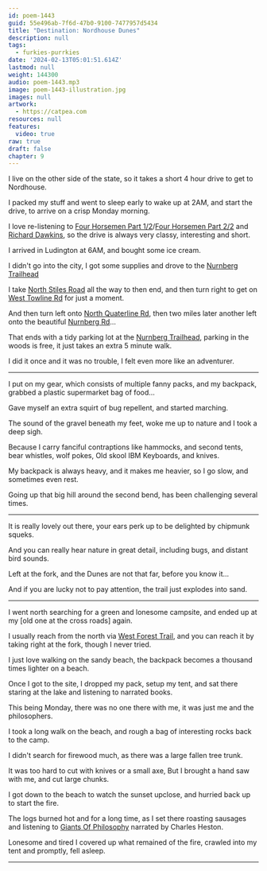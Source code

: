 ```yaml
---
id: poem-1443
guid: 55e496ab-7f6d-47b0-9100-7477957d5434
title: "Destination: Nordhouse Dunes"
description: null
tags:
  - furkies-purrkies
date: '2024-02-13T05:01:51.614Z'
lastmod: null
weight: 144300
audio: poem-1443.mp3
image: poem-1443-illustration.jpg
images: null
artwork:
  - https://catpea.com
resources: null
features:
  video: true
raw: true
draft: false
chapter: 9
---
```


I live on the other side of the state,
so it takes a short 4 hour drive to get to Nordhouse.

I packed my stuff and went to sleep early to wake up at 2AM,
and start the drive, to arrive on a crisp Monday morning.

I love re-listening to [Four Horsemen Part 1/2][1]/[Four Horsemen Part 2/2][2] and [Richard Dawkins][3],
so the drive is always very classy, interesting and short.

I arrived in Ludington at 6AM,
and bought some ice cream.

I didn't go into the city,
I got some supplies and drove to the [Nurnberg Trailhead][4]

I take [North Stiles Road][5] all the way to then end,
and then turn right to get on [West Towline Rd][6] for just a moment.

And then turn left onto [North Quaterline Rd][7],
then two miles later another left onto the beautiful [Nurnberg Rd][8]...

That ends with a tidy parking lot at the [Nurnberg Trailhead][4],
parking in the woods is free, it just takes an extra 5 minute walk.

I did it once and it was no trouble,
I felt even more like an adventurer.

---

I put on my gear, which consists of multiple fanny packs,
and my backpack, grabbed a plastic supermarket bag of food...

Gave myself an extra squirt of bug repellent,
and started marching.

The sound of the gravel beneath my feet,
woke me up to nature and I took a deep sigh.

Because I carry fanciful contraptions like hammocks,
and second tents, bear whistles, wolf pokes, Old skool IBM Keyboards, and knives.

My backpack is always heavy, and it makes me heavier,
so I go slow, and sometimes even rest.

Going up that big hill around the second bend,
has been challenging several times.

---

It is really lovely out there,
your ears perk up to be delighted by chipmunk squeks.

And you can really hear nature in great detail,
including bugs, and distant bird sounds.

Left at the fork, and the Dunes are not that far,
before you know it...

And if you are lucky not to pay attention,
the trail just explodes into sand.

---

I went north searching for a green and lonesome campsite,
and ended up at my [old one at the cross roads] again.

I usually reach from the north via [West Forest Trail][10],
and you can reach it by taking right at the fork, though I never tried.

I just love walking on the sandy beach,
the backpack becomes a thousand times lighter on a beach.

Once I got to the site, I dropped my pack,
setup my tent, and sat there staring at the lake and listening to narrated books.

This being Monday, there was no one there with me,
it was just me and the philosophers.

I took a long walk on the beach,
and rough a bag of interesting rocks back to the camp.

I didn't search for firewood much,
as there was a large fallen tree trunk.

It was too hard to cut with knives or a small axe,
But I brought a hand saw with me, and cut large chunks.

I got down to the beach to watch the sunset upclose,
and hurried back up to start the fire.

The logs burned hot and for a long time,
as I set there roasting sausages and listening to [Giants Of Philosophy][11] narrated by Charles Heston.

Lonesome and tired I covered up what remained of the fire,
crawled into my tent and promptly, fell asleep.

---


[1]: https://www.youtube.com/watch?v=9DKhc1pcDFM
[2]: https://www.youtube.com/watch?v=TaeJf-Yia3A
[3]: https://www.youtube.com/watch?v=zPsmYWbY-VA
[4]: https://maps.app.goo.gl/6APWwnyAsiFJxftb9
[5]: https://maps.app.goo.gl/fRVgbYhxqFEWhxpn6
[6]: https://maps.app.goo.gl/VvDmiuV1Wd66EhCE9
[7]: https://maps.app.goo.gl/7sYn2xNL7UvBXSrZ6
[8]: https://maps.app.goo.gl/kbK5jSvcn8RQBzFt8
[9]: https://maps.app.goo.gl/EoLjTHJdCZh5mEdm6
[10]: https://maps.app.goo.gl/GSYwUpD44tEyqiua8
[11]: https://www.youtube.com/results?search_query=Giants+Of+Philosophy
